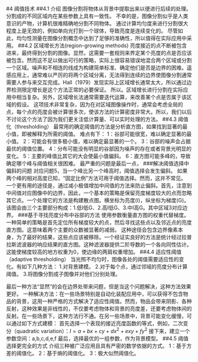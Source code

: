 #4 阈值技术
##4.1 介绍
图像分割将物体从背景中提取出来以便进行后续的处理。分割成的不同区域内在某些参数上具有一致性。
不幸的是，图像分割似乎是人类意识的产物，计算机很难精确地分割不同物体。
通过计算均匀度来进行分割很大程度上是无效的，例如单向光打到一个球体，导致亮度是连续变化的。
尽管如此，均匀性测量在图像分割概念中达到了足够的准确性，所以值得在实际应用中采用。
##4.2 区域增长方法(region-growing methods)
亮度接近的点不断被包含进来，最终得到分割的图像。显然，这需要一套规则来界定某个亮度的点是否应该被包含。然而这不足以做出可行的策略，实际上很容易错误地混合两个区域或分割一个区域。噪声和不相连的线成为构建简单标准、确定他们是否是边界的困难。遥感应用上，通常难以严厉的将两个区域分离，无法得到连续的边界使图像分割通常需要人参与来交互完成。Hall（1979）发现实际上区域增长通常太大，所以通过边界检测限定增长是这个方法正常的必要保证。
所以。区域增长进行分割在实际应用中相当复杂。另外，区域增长法通常需要迭代运算，来改善某个点是否属于该区域的假设。
这项技术非常复杂，因为在对区域图像操作时，通常会考虑全局的点，每个点的亮度会被计算很多次，使该方法的计算密度非常大。所以，我们以后不讨论这个方法了因为我们更关注低计算量、可以实时处理的方法。
##4.3 阈值化（thresholding）
最常用的确定阈值的方法是分析直方图，如果找到显著的最小值，即被解释为所需的阈值。
难点有下：
1：谷部可能很宽，难以确定显著的最小值。
2：可能会有很多极小值，难以确定最显著的一个。
3：谷部的噪声会占据最优的阈值位置。
4：分布可能没有明显的谷部因为噪声的存在或者背景光明显的变化。
5：主要的峰值比其它的大会使最小值偏斜。
6：直方图可能多峰的，导致确定哪个峰与阈值相关很困难。
最严重的问题是最后一点，
###解决阈值选择中偏斜的问题
对应问题5，当一个峰比另一个峰高时，阈值选择会发生偏斜。
如果两个峰的相对高度已知，“固定比例”方法可用于阈值选择。然而，这并不常见。
一个更有用的途径是，通过减小极值增加中间值的方法来防止偏斜。首先，注意到中间值对应图像中的边界，因此，一个基本的策略是保留亮度梯度较大的点而忽略其它点。一个处理它的方法是构建散点图。横坐标为亮度(I)，纵坐标为梯度(G)。该图会由三个主要部分构成：1.低I低G、2.高I低G、3.中I高G。其中区域3对应边界。
###基于寻找亮度分布中谷部的方法
使用参数衡量直方图的权重代替梯度。
一种简单的策略是首先定位所有梯度较大的点，然后寻找这些点以及邻近点的亮度直方图。这意味着两个主要的众数被显著的减弱。
这种途径会包含边界像素本身，为了最好的结果，这些点应该被移除。一个经证实良好的方法是统计经过拉普拉斯滤波器的响应结果的直方图。这种滤波器提供二阶导数的一个各向同性估计。这能使梯度较高的地方权重为0，使边缘的两肩权重增加。
##4.4 适应性阈值（adaptive thresholding）
当光照不均匀时，图像各处的阈值需要适应性的变化。有如下几种方法：
1.对背景建模。
2.对于每个点，通过邻域的亮度分布计算阈值。
3.将图像分割成子图像并对他们分别处理。

最后一种方法“显然”的会在边界处带来问题，但是当这个问题解决，这种方法效果更好。
一种解决方法：在一些场景特别是自动化装配应用中，可以获得不包含物品的背景，这用一种严格的方式解决了适应性阈值。然而，物品会带来阴影、各种反射，这种效果是非线性的，不仅要考虑物体和背景的亮度差，还要考虑物体间的反射。在一些场景下，这种方法行不通。在另一些场景中，背景可能变化缓慢，可以通过如下方式建模：
首先选择一个表现的接近亮度函数的等式，例如，二次变分（quadratic variation）：$I=a+bx+cy+dx^2+exy+fy^2$
接下来，建立一个参数空间：a,b,c,d,e,f
最后，选择最优的一组参数，作为背景模型。
##4.5 阈值选择更完全的方式
介绍三种被广泛应用且具有严密的数学依据的方式。
1：基于方差的阈值化。
2：基于熵的阈值化。
3：极大似然阈值化。
